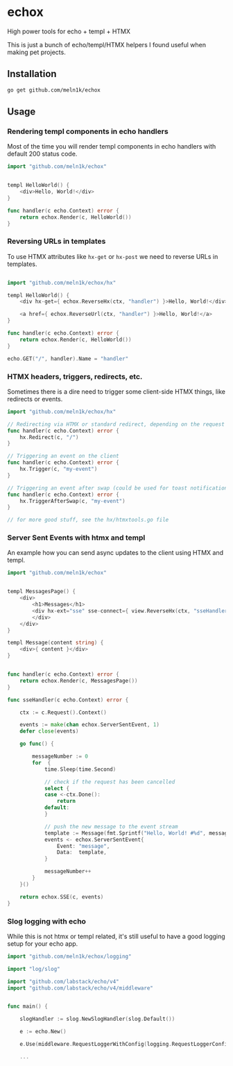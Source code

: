 # echox

High power tools for echo + templ + HTMX

This is just a bunch of echo/templ/HTMX helpers I found useful when making pet projects.


## Installation

```sh
go get github.com/meln1k/echox
```

## Usage

### Rendering templ components in echo handlers

Most of the time you will render templ components in echo handlers with default 200 status code.

```go
import "github.com/meln1k/echox"


templ HelloWorld() {
    <div>Hello, World!</div>
}

func handler(c echo.Context) error {
	return echox.Render(c, HelloWorld())
}
```


### Reversing URLs in templates

To use HTMX attributes like `hx-get` or `hx-post` we need to reverse URLs in templates.

```go

import "github.com/meln1k/echox/hx"

templ HelloWorld() {
    <div hx-get={ echox.ReverseHx(ctx, "handler") }>Hello, World!</div>

    <a href={ echox.ReverseUrl(ctx, "handler") }>Hello, World!</a>
}

func handler(c echo.Context) error {
	return echox.Render(c, HelloWorld())
}

echo.GET("/", handler).Name = "handler"
```


### HTMX headers, triggers, redirects, etc.

Sometimes there is a dire need to trigger some client-side HTMX things, like redirects or events.

```go
import "github.com/meln1k/echox/hx"

// Redirecting via HTMX or standard redirect, depending on the request
func handler(c echo.Context) error {
    hx.Redirect(c, "/")
}

// Triggering an event on the client
func handler(c echo.Context) error {
    hx.Trigger(c, "my-event")
}

// Triggering an event after swap (could be used for toast notifications, etc.)
func handler(c echo.Context) error {
    hx.TriggerAfterSwap(c, "my-event")
}

// for more good stuff, see the hx/htmxtools.go file

```

### Server Sent Events with htmx and templ

An example how you can send async updates to the client using HTMX and templ.


```go
import "github.com/meln1k/echox"


templ MessagesPage() {
    <div>
        <h1>Messages</h1>
        <div hx-ext="sse" sse-connect={ view.ReverseHx(ctx, "sseHandler") } hx-swap="beforeEnd">
        </div>
    </div>
}

templ Message(content string) {
    <div>{ content }</div>
}


func handler(c echo.Context) error {
    return echox.Render(c, MessagesPage())
}

func sseHandler(c echo.Context) error {

    ctx := c.Request().Context()

    events := make(chan echox.ServerSentEvent, 1)
    defer close(events)

    go func() {

        messageNumber := 0
        for  {
            time.Sleep(time.Second)

            // check if the request has been cancelled
            select {
            case <-ctx.Done():
                return
            default:
            }

            // push the new message to the event stream
            template := Message(fmt.Sprintf("Hello, World! #%d", messageNumber))
            events <- echox.ServerSentEvent{
                Event: "message",
                Data:  template,
            }

            messageNumber++
        }
    }()

    return echox.SSE(c, events)
}


```

### Slog logging with echo

While this is not htmx or templ related, it's still useful to have a good logging setup for your echo app.

```go
import "github.com/meln1k/echox/logging"

import "log/slog"

import "github.com/labstack/echo/v4"
import "github.com/labstack/echo/v4/middleware"


func main() {

    slogHandler := slog.NewSlogHandler(slog.Default())

    e := echo.New()

    e.Use(middleware.RequestLoggerWithConfig(logging.RequestLoggerConfig(slogHandler)))

    ...

```
